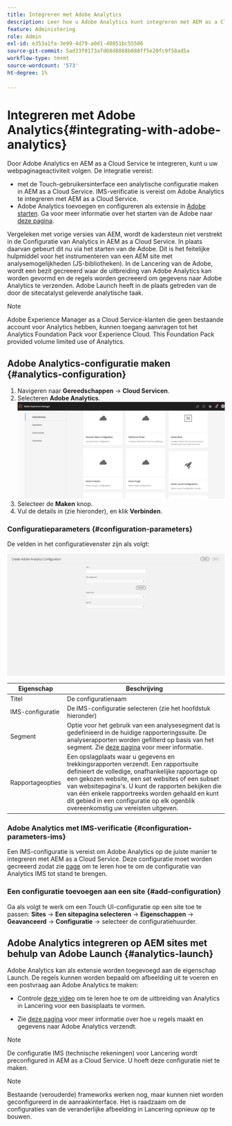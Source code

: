 ```yaml
---
title: Integreren met Adobe Analytics
description: Leer hoe u Adobe Analytics kunt integreren met AEM as a Cloud Service met de Touch-gebruikersinterface en het starten van de Adobe.
feature: Administering
role: Admin
exl-id: e353a1fa-3e99-4d79-a0d1-40851bc55506
source-git-commit: 5ad33f0173afd68d8868b088ff5e20fc9f58ad5a
workflow-type: tm+mt
source-wordcount: '573'
ht-degree: 1%

---
```


# Integreren met Adobe Analytics{#integrating-with-adobe-analytics}

Door Adobe Analytics en AEM as a Cloud Service te integreren, kunt u uw webpaginageactiviteit volgen. De integratie vereist:

* met de Touch-gebruikersinterface een analytische configuratie maken in AEM as a Cloud Service. IMS-verificatie is vereist om Adobe Analytics te integreren met AEM as a Cloud Service.
* Adobe Analytics toevoegen en configureren als extensie in [Adobe starten](#analytics-launch). Ga voor meer informatie over het starten van de Adobe naar [deze pagina](https://experienceleague.adobe.com/docs/experience-platform/tags/get-started/quick-start.html).

Vergeleken met vorige versies van AEM, wordt de kadersteun niet verstrekt in de Configuratie van Analytics in AEM as a Cloud Service. In plaats daarvan gebeurt dit nu via het starten van de Adobe. Dit is het feitelijke hulpmiddel voor het instrumenteren van een AEM site met analysemogelijkheden (JS-bibliotheken). In de Lancering van de Adobe, wordt een bezit gecreeerd waar de uitbreiding van Adobe Analytics kan worden gevormd en de regels worden gecreeerd om gegevens naar Adobe Analytics te verzenden. Adobe Launch heeft in de plaats getreden van de door de sitecatalyst geleverde analytische taak.

>[!NOTE]
>
>Adobe Experience Manager as a Cloud Service-klanten die geen bestaande account voor Analytics hebben, kunnen toegang aanvragen tot het Analytics Foundation Pack voor Experience Cloud. This Foundation Pack provided volume limited use of Analytics.

## Adobe Analytics-configuratie maken {#analytics-configuration}

1. Navigeren naar **Gereedschappen** → **Cloud Servicen**.
2. Selecteren **Adobe Analytics**.
   ![Adobe Analytics-venster](assets/analytics_screen2.png "Adobe Analytics-venster")
3. Selecteer de **Maken** knop.
4. Vul de details in (zie hieronder), en klik **Verbinden**.

### Configuratieparameters {#configuration-parameters}

De velden in het configuratievenster zijn als volgt:

![Configuratieparameters](assets/properties_field2.png "Configuratieparameters")

| Eigenschap | Beschrijving |
|---|---|
| Titel | De configuratienaam |
| IMS-configuratie | De IMS-configuratie selecteren (zie het hoofdstuk hieronder) |
| Segment | Optie voor het gebruik van een analysesegment dat is gedefinieerd in de huidige rapporteringssuite. De analyserapporten worden gefilterd op basis van het segment. Zie [deze pagina](https://experienceleague.adobe.com/docs/analytics/components/segmentation/seg-overview.html) voor meer informatie. |
| Rapportageopties | Een opslagplaats waar u gegevens en trekkingsrapporten verzendt. Een rapportsuite definieert de volledige, onafhankelijke rapportage op een gekozen website, een set websites of een subset van websitepagina&#39;s. U kunt de rapporten bekijken die van één enkele rapportreeks worden gehaald en kunt dit gebied in een configuratie op elk ogenblik overeenkomstig uw vereisten uitgeven. |

### Adobe Analytics met IMS-verificatie {#configuration-parameters-ims}

Een IMS-configuratie is vereist om Adobe Analytics op de juiste manier te integreren met AEM as a Cloud Service. Deze configuratie moet worden gecreeerd zodat zie [page](/help/sites-cloud/integrating/integration-adobe-analytics-ims.md) om te leren hoe te om de configuratie van Analytics IMS tot stand te brengen.

### Een configuratie toevoegen aan een site {#add-configuration}

Ga als volgt te werk om een Touch UI-configuratie op een site toe te passen: **Sites** → **Een sitepagina selecteren** → **Eigenschappen** → **Geavanceerd** → **Configuratie** → selecteer de configuratiehuurder.

## Adobe Analytics integreren op AEM sites met behulp van Adobe Launch {#analytics-launch}

Adobe Analytics kan als extensie worden toegevoegd aan de eigenschap Launch. De regels kunnen worden bepaald om afbeelding uit te voeren en een postvraag aan Adobe Analytics te maken:

* Controle [deze video](https://experienceleague.adobe.com/docs/analytics-learn/tutorials/implementation/via-adobe-launch/basic-configuration-of-the-analytics-launch-extension.html) om te leren hoe te om de uitbreiding van Analytics in Lancering voor een basisplaats te vormen.

* Zie [deze pagina](https://experienceleague.adobe.com/docs/core-services-learn/implementing-in-websites-with-launch/implement-solutions/analytics.html) voor meer informatie over hoe u regels maakt en gegevens naar Adobe Analytics verzendt.

>[!NOTE]
>
>De configuratie IMS (technische rekeningen) voor Lancering wordt preconfigured in AEM as a Cloud Service. U hoeft deze configuratie niet te maken.

>[!NOTE]
>
>Bestaande (verouderde) frameworks werken nog, maar kunnen niet worden geconfigureerd in de aanraakinterface. Het is raadzaam om de configuraties van de veranderlijke afbeelding in Lancering opnieuw op te bouwen.
